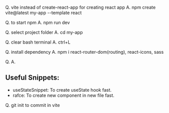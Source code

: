 Q. vite instead of create-react-app for creating react app
A. npm create vite@latest my-app --template react

Q. to start npm
A. npm run dev

Q. select project folder
A. cd my-app

Q. clear bash terminal
A. ctrl+L

Q. install dependency
A. npm i react-router-dom(routing), react-icons, sass

Q.
A.

## Useful Snippets:

- useStateSnippet: To create useState hook fast.
- rafce: To create new component in new file fast.

Q. git init to commit in vite
